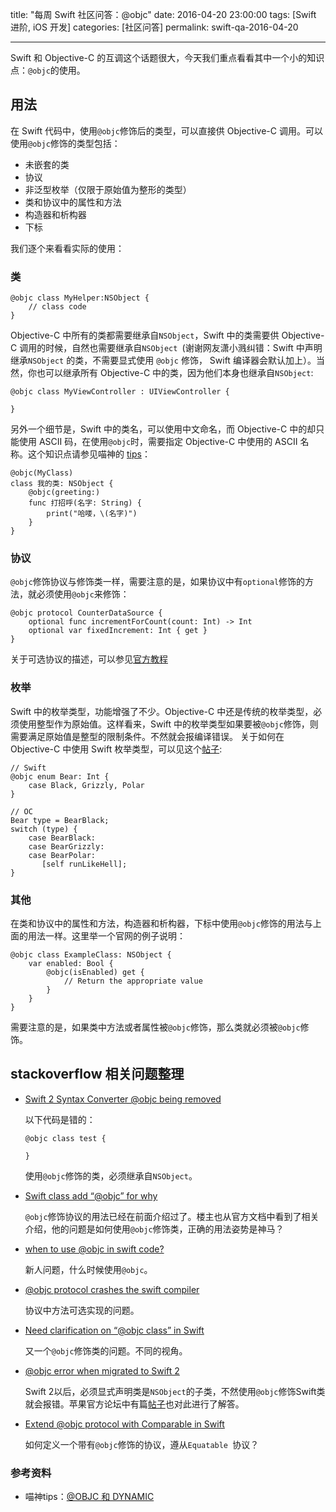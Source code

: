 title: "每周 Swift 社区问答：@objc"
date: 2016-04-20 23:00:00
tags: [Swift 进阶, iOS 开发]
categories: [社区问答]
permalink: swift-qa-2016-04-20

---

Swift 和 Objective-C 的互调这个话题很大，今天我们重点看看其中一个小的知识点：`@objc`的使用。

<!--more-->

## 用法

在 Swift 代码中，使用`@objc`修饰后的类型，可以直接供 Objective-C 调用。可以使用`@objc`修饰的类型包括：

* 未嵌套的类
* 协议
* 非泛型枚举（仅限于原始值为整形的类型）
* 类和协议中的属性和方法
* 构造器和析构器
* 下标

我们逐个来看看实际的使用：

### 类

```
@objc class MyHelper:NSObject {
    // class code
}
```

Objective-C 中所有的类都需要继承自`NSObject`，Swift 中的类需要供 Objective-C 调用的时候，自然也需要继承自`NSObject `(谢谢网友潇小溅纠错：Swift 中声明继承`NSObject` 的类，不需要显式使用 `@objc` 修饰， Swift 编译器会默认加上）。当然，你也可以继承所有 Objective-C 中的类，因为他们本身也继承自`NSObject`:

```
@objc class MyViewController : UIViewController {
    
}
```

另外一个细节是，Swift 中的类名，可以使用中文命名，而 Objective-C 中的却只能使用 ASCII 码，在使用`@objc`时，需要指定 Objective-C 中使用的 ASCII 名称。这个知识点请参见喵神的 [tips](http://swifter.tips/objc-dynamic/)：

```
@objc(MyClass)
class 我的类: NSObject {
    @objc(greeting:)
    func 打招呼(名字: String) {
        print("哈喽，\(名字)")
    }
}
```

### 协议

`@objc`修饰协议与修饰类一样，需要注意的是，如果协议中有`optional`修饰的方法，就必须使用`@objc`来修饰：

```
@objc protocol CounterDataSource {
    optional func incrementForCount(count: Int) -> Int
    optional var fixedIncrement: Int { get }
}
```

关于可选协议的描述，可以参见[官方教程](http://wiki.jikexueyuan.com/project/swift/chapter2/22_Protocols.html#optional_protocol_requirements)

### 枚举
Swift 中的枚举类型，功能增强了不少。Objective-C 中还是传统的枚举类型，必须使用整型作为原始值。这样看来，Swift 中的枚举类型如果要被`@objc`修饰，则需要满足原始值是整型的限制条件。不然就会报编译错误。
关于如何在 Objective-C 中使用 Swift 枚举类型，可以见这个[帖子](http://stackoverflow.com/questions/24139320/is-it-possible-to-use-swifts-enum-in-obj-c/24139544#24139544):

```
// Swift
@objc enum Bear: Int {
    case Black, Grizzly, Polar
}

// OC 
Bear type = BearBlack;
switch (type) {
    case BearBlack:
    case BearGrizzly:
    case BearPolar:
       [self runLikeHell];
}
```

### 其他
在类和协议中的属性和方法，构造器和析构器，下标中使用`@objc`修饰的用法与上面的用法一样。这里举一个官网的例子说明：

```
@objc class ExampleClass: NSObject {
    var enabled: Bool {
        @objc(isEnabled) get {
            // Return the appropriate value
        }
    }
}

```
需要注意的是，如果类中方法或者属性被`@objc`修饰，那么类就必须被`@objc`修饰。


## stackoverflow 相关问题整理

* [Swift 2 Syntax Converter @objc being removed](http://stackoverflow.com/questions/32570744/swift-2-syntax-converter-objc-being-removed)

	以下代码是错的：

	```
	@objc class test {
    
	}
	```
	使用`@objc`修饰的类，必须继承自`NSObject`。
	
* [Swift class add “@objc” for why](http://stackoverflow.com/questions/27558694/swift-class-add-objc-for-why)

	`@objc`修饰协议的用法已经在前面介绍过了。楼主也从官方文档中看到了相关介绍，他的问题是如何使用`@objc`修饰类，正确的用法姿势是神马？
	
* [when to use @objc in swift code?](http://stackoverflow.com/questions/30795117/when-to-use-objc-in-swift-code)

	新人问题，什么时候使用`@objc`。
	
* [@objc protocol crashes the swift compiler](http://stackoverflow.com/questions/24564830/objc-protocol-crashes-the-swift-compiler)

	协议中方法可选实现的问题。

* [Need clarification on “@objc class” in Swift](http://stackoverflow.com/questions/32020741/need-clarification-on-objc-class-in-swift)

	又一个`@objc`修饰类的问题。不同的视角。
	
* [@objc error when migrated to Swift 2](http://stackoverflow.com/questions/32626706/objc-error-when-migrated-to-swift-2)

	Swift 2以后，必须显式声明类是`NSObject`的子类，不然使用`@objc`修饰Swift类就会报错。苹果官方论坛中有篇[帖子](https://forums.developer.apple.com/thread/11867)也对此进行了解答。

* [Extend @objc protocol with Comparable in Swift](http://stackoverflow.com/questions/34787721/extend-objc-protocol-with-comparable-in-swift)
	
	如何定义一个带有`@objc`修饰的协议，遵从`Equatable `协议？

### 参考资料
* 喵神tips：[@OBJC 和 DYNAMIC](http://swifter.tips/objc-dynamic/)